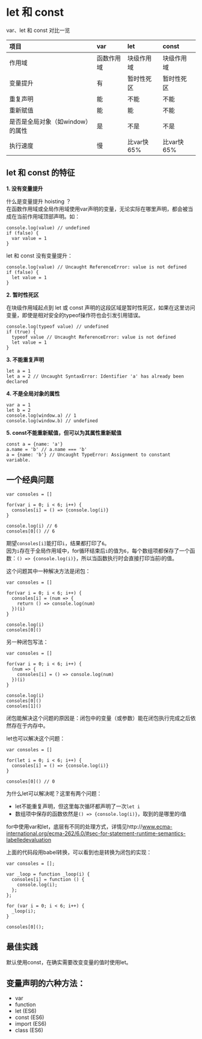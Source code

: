 # let 和 const

var、let 和 const 对比一览

| **项目** | **var** | **let** | **const** |
| :--- | :--- | :--- | :--- |
| 作用域 | 函数作用域 | 块级作用域 | 块级作用域 |
| 变量提升 | 有 | 暂时性死区 | 暂时性死区 |
| 重复声明 | 能 | 不能 | 不能 |
| 重新赋值 | 能 | 能 | 不能 |
| 是否是全局对象（如window）的属性 | 是 | 不是 | 不是 |
| 执行速度 | 慢 | 比var快65% | 比var快65% |

## let 和 const 的特征

**1. 没有变量提升**

什么是变量提升 hoisting ？<br>
在函数作用域或全局作用域使用var声明的变量，无论实际在哪里声明，都会被当成在当前作用域顶部声明。如：

    console.log(value) // undefined
    if (false) {
      var value = 1
    }

let 和 const 没有变量提升：

    console.log(value) // Uncaught ReferenceError: value is not defined
    if (false) {
      let value = 1
    }

**2. 暂时性死区**

在块级作用域起点到 let 或 const 声明的这段区域是暂时性死区，如果在这里访问变量，即使是相对安全的typeof操作符也会引发引用错误。

    console.log(typeof value) // undefined 
    if (true) {
      typeof value // Uncaught ReferenceError: value is not defined
      let value = 1
    }

**3. 不能重复声明**

    let a = 1
    let a = 2 // Uncaught SyntaxError: Identifier 'a' has already been declared

**4. 不是全局对象的属性**

    var a = 1
    let b = 2
    console.log(window.a) // 1
    console.log(window.b) // undefined

**5. const不能重新赋值，但可以为其属性重新赋值**

    const a = {name: 'a'}
    a.name = 'b' // a.name === 'b'
    a = {name: 'b'} // Uncaught TypeError: Assignment to constant variable.

## 一个经典问题

    var consoles = []

    for(var i = 0; i < 6; i++) {
	  consoles[i] = () => {console.log(i)}
    }

    console.log(i) // 6
    consoles[0]() // 6

期望`consoles[i]`能打印`i`，结果都打印了`6`。<br/>
因为`i`存在于全局作用域中，for循环结束后`i`的值为`6`，每个数组项都保存了一个函数：`() => {console.log(i)}`，所以当函数执行时会直接打印当前i的值。

这个问题其中一种解决方法是闭包：

    var consoles = []

    for(var i = 0; i < 6; i++) {
	  consoles[i] = (num => {
		return () => console.log(num)
	  })(i)
    }

    console.log(i)
    consoles[0]()
    
另一种闭包写法：

    var consoles = []

    for(var i = 0; i < 6; i++) {
      (num => {
      	consoles[i] = () => console.log(num)
      })(i)
    }

    console.log(i)
    consoles[0]()
    consoles[1]()

闭包能解决这个问题的原因是：闭包中的变量（或参数）能在闭包执行完成之后依然存在于内存中。

let也可以解决这个问题：

    var consoles = []

    for(let i = 0; i < 6; i++) {
	  consoles[i] = () => {console.log(i)}
    }

    consoles[0]() // 0
    
为什么let可以解决呢？这里有两个问题：

* let不能重复声明，但这里每次循环都声明了一次`let i`
* 数组项中保存的函数依然是`() => {console.log(i)}`，取到的是哪里的i值

for中使用var和let，底层有不同的处理方式，详情见http://www.ecma-international.org/ecma-262/6.0/#sec-for-statement-runtime-semantics-labelledevaluation

上面的代码段用babel转换，可以看到也是转换为闭包的实现：

    var consoles = [];

    var _loop = function _loop(i) {
      consoles[i] = function () {
        console.log(i);
      };
    };

    for (var i = 0; i < 6; i++) {
      _loop(i);
    }

    consoles[0]();

## 最佳实践

默认使用const，在确实需要改变变量的值时使用let。

## 变量声明的六种方法：

* var
* function
* let (ES6)
* const (ES6)
* import (ES6)
* class (ES6)
